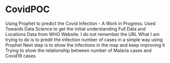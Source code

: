 # CovidPOC
Using Prophet to predict the Covid Infection - A Work in Progress. Used Towards Data Science to get the initial understanding
Full Data and Locations Data from WHO Website. I do not remember the URL
What I am trying to do is to predit the infection number of cases in a simple way using Prophet
Next step is to show the infections in the map and keep improving it
Trying to show the relationship between number of Malaria cases and Covid19 cases
